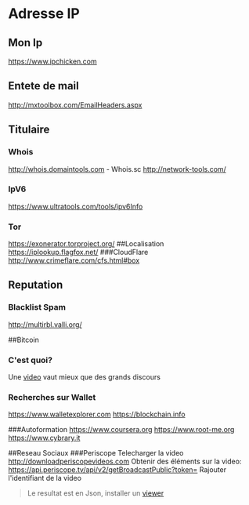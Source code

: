 # Adresse IP
## Mon Ip
https://www.ipchicken.com
## Entete de mail
http://mxtoolbox.com/EmailHeaders.aspx
## Titulaire
### Whois
http://whois.domaintools.com - Whois.sc
http://network-tools.com/ 
### IpV6
https://www.ultratools.com/tools/ipv6Info
### Tor
https://exonerator.torproject.org/
##Localisation
https://iplookup.flagfox.net/
###CloudFlare
http://www.crimeflare.com/cfs.html#box

## Reputation
### Blacklist Spam
http://multirbl.valli.org/

##Bitcoin
### C'est quoi?
Une [video](https://numaparis.ubicast.tv/videos/20-06-2013-140755/) vaut mieux que des grands discours
### Recherches sur Wallet
https://www.walletexplorer.com
https://blockchain.info

###Autoformation
https://www.coursera.org
https://www.root-me.org
https://www.cybrary.it


##Reseau Sociaux
###Periscope
Telecharger la video http://downloadperiscopevideos.com
Obtenir des éléments sur la video:
https://api.periscope.tv/api/v2/getBroadcastPublic?token= Rajouter l'identifiant de la video 
>Le resultat est en Json, installer un [viewer](https://addons.mozilla.org/fr/firefox/addon/jsonview/?src=search)
